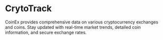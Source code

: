 # CrytoTrack
CoinEx provides comprehensive data on various cryptocurrency exchanges and coins. Stay updated with real-time market trends, detailed coin information, and secure exchange rates.
